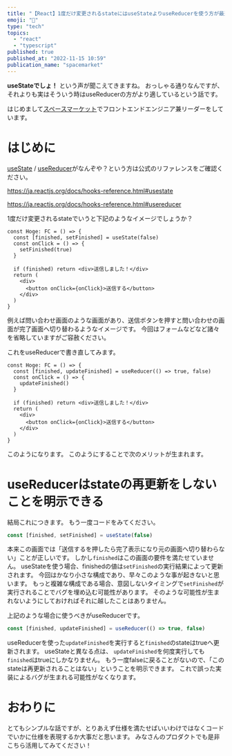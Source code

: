 ```yaml
---
title: "【React】1度だけ変更されるstateにはuseStateよりuseReducerを使う方が最適"
emoji: "🙌"
type: "tech"
topics:
  - "react"
  - "typescript"
published: true
published_at: "2022-11-15 10:59"
publication_name: "spacemarket"
---
```


**useStateでしょ！** という声が聞こえてきますね。
おっしゃる通りなんですが、それよりも実はそういう時はuseReducerの方がより適しているという話です。

はじめまして[スペースマーケット](https://www.spacemarket.com/)でフロントエンドエンジニア兼リーダーをしています。


# はじめに

[useState](https://ja.reactjs.org/docs/hooks-reference.html#usestate) / [useReducer](https://ja.reactjs.org/docs/hooks-reference.html#usereducer)がなんぞや？という方は公式のリファレンスをご確認ください。

https://ja.reactjs.org/docs/hooks-reference.html#usestate

https://ja.reactjs.org/docs/hooks-reference.html#usereducer


1度だけ変更されるstateでいうと下記のようなイメージでしょうか？
```tsx
const Hoge: FC = () => {
  const [finished, setFinished] = useState(false)
  const onClick = () => {
    setFinished(true)
  }

  if (finished) return <div>送信しました！</div>
  return (
    <div>
      <button onClick={onClick}>送信する</button>
    </div>
  )
}
```
例えば問い合わせ画面のような画面があり、送信ボタンを押すと問い合わせの画面が完了画面へ切り替わるようなイメージです。
今回はフォームなどなど諸々を省略していますがご容赦ください。

これをuseReducerで書き直してみます。
```tsx
const Hoge: FC = () => {
  const [finished, updateFinished] = useReducer(() => true, false)
  const onClick = () => {
    updateFinished()
  }

  if (finished) return <div>送信しました！</div>
  return (
    <div>
      <button onClick={onClick}>送信する</button>
    </div>
  )
}
```
このようになります。
このようにすることで次のメリットが生まれます。

# useReducerはstateの再更新をしないことを明示できる
結局これにつきます。
もう一度コードをみてください。

```ts
const [finished, setFinished] = useState(false)
```

本来この画面では「送信するを押したら完了表示になり元の画面へ切り替わらない」ことが正しいです。
しかし`finished`はこの画面の要件を満たせていません。
useStateを使う場合、finishedの値は`setFinished`の実行結果によって更新されます。
今回はかなり小さな構成であり、早々このような事が起きないと思います。
もっと複雑な構成である場合、意図しないタイミングで`setFinished`が実行されることでバグを埋め込む可能性があります。
そのような可能性が生まれないようにしておければそれに越したことはありません。

上記のような場合に使うべきがuseReducerです。
```ts
const [finished, updateFinished] = useReducer(() => true, false)
```
useReducerを使った`updateFinished`を実行すると`finished`のstateはtrueへ更新されます。
useStateと異なる点は、 `updateFinished`を何度実行しても`finished`はtrueにしかなりません。
もう一度falseに戻ることがないので、「このstateは再更新されることはない」ということを明示できます。
これで誤った実装によるバグが生まれる可能性がなくなります。

# おわりに
とてもシンプルな話ですが、とりあえず仕様を満たせばいいわけではなくコードでいかに仕様を表現するか大事だと思います。
みなさんのプロダクトでも是非こちら活用してみてください！

